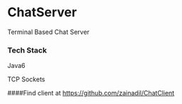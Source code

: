 ChatServer
================
Terminal Based Chat Server
### Tech Stack
Java6

TCP Sockets

####Find client at https://github.com/zainadil/ChatClient
